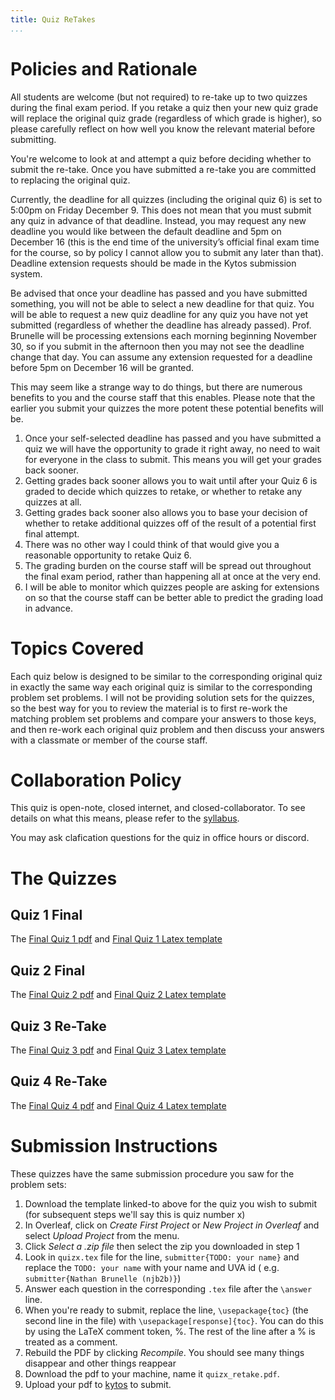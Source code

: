 ```yaml
---
title: Quiz ReTakes
...
```


# Policies and Rationale

All students are welcome (but not required) to re-take up to two quizzes during the final exam period. If you retake a quiz then your new quiz grade will replace the original quiz grade (regardless of which grade is higher), so please carefully reflect on how well you know the relevant material before submitting.

You're welcome to look at and attempt a quiz before deciding whether to submit the re-take. Once you have submitted a re-take you are committed to replacing the original quiz.

Currently, the deadline for all quizzes (including the original quiz 6) is set to 5:00pm on Friday December 9. This does not mean that you must submit any quiz in advance of that deadline. Instead, you may request any new deadline you would like between the default deadline and 5pm on December 16 (this is the end time of the university’s official final exam time for the course, so by policy I cannot allow you to submit any later than that). Deadline extension requests should be made in the Kytos submission system.

Be advised that once your deadline has passed and you have submitted something, you will not be able to select a new deadline for that quiz. You will be able to request a new quiz deadline for any quiz you have not yet submitted (regardless of whether the deadline has already passed). Prof. Brunelle will be processing extensions each morning beginning November 30, so if you submit in the afternoon then you may not see the deadline change that day. You can assume any extension requested for a deadline before 5pm on December 16 will be granted.

This may seem like a strange way to do things, but there are numerous benefits to you and the course staff that this enables. Please note that the earlier you submit your quizzes the more potent these potential benefits will be.

1. Once your self-selected deadline has passed and you have submitted a quiz we will have the opportunity to grade it right away, no need to wait for everyone in the class to submit. This means you will get your grades back sooner.
1. Getting grades back sooner allows you to wait until after your Quiz 6 is graded to decide which quizzes to retake, or whether to retake any quizzes at all.
1. Getting grades back sooner also allows you to base your decision of whether to retake additional quizzes off of the result of a potential first final attempt.
1. There was no other way I could think of that would give you a reasonable opportunity to retake Quiz 6.
1. The grading burden on the course staff will be spread out throughout the final exam period, rather than happening all at once at the very end.
1. I will be able to monitor which quizzes people are asking for extensions on so that the course staff can be better able to predict the grading load in advance.




# Topics Covered

Each quiz below is designed to be similar to the corresponding original quiz in exactly the same way each original quiz is similar to the corresponding problem set problems. I will not be providing solution sets for the quizzes, so the best way for you to review the material is to first re-work the matching problem set problems and compare your answers to those keys, and then re-work each original quiz problem and then discuss your answers with a classmate or member of the course staff.

# Collaboration Policy

This quiz is open-note, closed internet, and closed-collaborator. To see details on what this means, please refer to the [syllabus](/syllabus.html).

You may ask clafication questions for the quiz in office hours or discord.


# The Quizzes

## Quiz 1 Final

The [Final Quiz 1 pdf](/files/ps/quiz1final_blank.pdf) and [Final Quiz 1 Latex template](/files/ps/quiz1final.zip)


## Quiz 2 Final

The [Final Quiz 2 pdf](/files/ps/quiz2final_blank.pdf) and [Final Quiz 2 Latex template](/files/ps/quiz2final.zip)

## Quiz 3 Re-Take

The [Final Quiz 3 pdf](/files/ps/quiz3final_blank.pdf) and [Final Quiz 3 Latex template](/files/ps/quiz3final.zip)

## Quiz 4 Re-Take

The [Final Quiz 4 pdf](/files/ps/quiz4final_blank.pdf) and [Final Quiz 4 Latex template](/files/ps/quiz4final.zip)


# Submission Instructions


These quizzes have the same submission procedure you saw for the problem sets:

1. Download the template linked-to above for the quiz you wish to submit (for subsequent steps we'll say this is quiz number x)
1. In Overleaf, click on *Create First Project* or *New Project in Overleaf* and select *Upload Project* from the menu.
1. Click *Select a .zip file* then select the zip you downloaded in step 1
1. Look in `quizx.tex` file for the line, `submitter{TODO: your name}` and replace the `TODO: your name` with your name and UVA id ( e.g. `submitter{Nathan Brunelle (njb2b)}`)
1. Answer each question in the corresponding `.tex` file after the `\answer` line. 
1. When you're ready to submit, replace the line, `\usepackage{toc}` (the second line in the file) with `\usepackage[response]{toc}`. You can do this by using the LaTeX comment token, %. The rest of the line after a % is treated as a comment. 
1. Rebuild the PDF by clicking *Recompile*. You should see many things disappear and other things reappear
1. Download the pdf to your machine, name it `quizx_retake.pdf`.
1. Upload your pdf to [kytos](https://kytos.cs.virginia.edu/cstheory) to submit.

